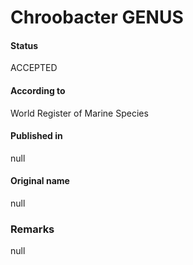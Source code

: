 # Chroobacter GENUS

#### Status
ACCEPTED

#### According to
World Register of Marine Species

#### Published in
null

#### Original name
null

### Remarks
null